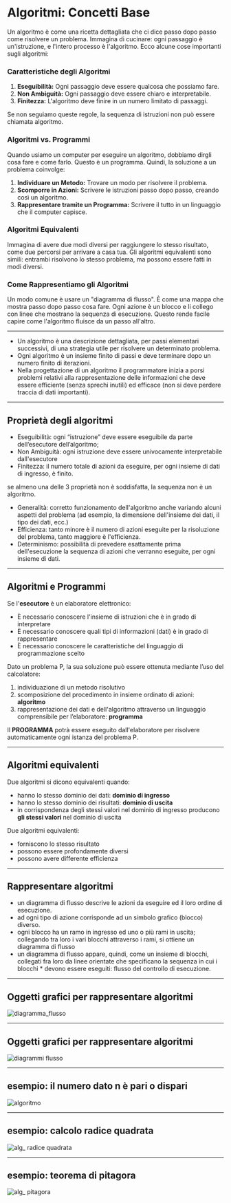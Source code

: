 # Algoritmi: Concetti Base

Un algoritmo è come una ricetta dettagliata che ci dice passo dopo passo come risolvere un problema. Immagina di cucinare: ogni passaggio è un'istruzione, e l'intero processo è l'algoritmo. Ecco alcune cose importanti sugli algoritmi:

### Caratteristiche degli Algoritmi

1. **Eseguibilità:** Ogni passaggio deve essere qualcosa che possiamo fare.
2. **Non Ambiguità:** Ogni passaggio deve essere chiaro e interpretabile.
3. **Finitezza:** L'algoritmo deve finire in un numero limitato di passaggi.

Se non seguiamo queste regole, la sequenza di istruzioni non può essere chiamata algoritmo.

### Algoritmi vs. Programmi

Quando usiamo un computer per eseguire un algoritmo, dobbiamo dirgli cosa fare e come farlo. Questo è un programma. Quindi, la soluzione a un problema coinvolge:

1. **Individuare un Metodo:** Trovare un modo per risolvere il problema.
2. **Scomporre in Azioni:** Scrivere le istruzioni passo dopo passo, creando così un algoritmo.
3. **Rappresentare tramite un Programma:** Scrivere il tutto in un linguaggio che il computer capisce.

### Algoritmi Equivalenti

Immagina di avere due modi diversi per raggiungere lo stesso risultato, come due percorsi per arrivare a casa tua. Gli algoritmi equivalenti sono simili: entrambi risolvono lo stesso problema, ma possono essere fatti in modi diversi.

### Come Rappresentiamo gli Algoritmi

Un modo comune è usare un "diagramma di flusso". È come una mappa che mostra passo dopo passo cosa fare. Ogni azione è un blocco e li collego con linee che mostrano la sequenza di esecuzione. Questo rende facile capire come l'algoritmo fluisce da un passo all'altro.

---

* Un algoritmo è una descrizione dettagliata, per passi elementari successivi, di una strategia utile per risolvere un determinato problema.
* Ogni algoritmo è un insieme finito di passi e deve terminare dopo un numero finito di iterazioni.
* Nella progettazione di un algoritmo il programmatore inizia a porsi problemi relativi alla rappresentazione delle informazioni che deve essere efficiente (senza sprechi inutili) ed efficace (non si deve perdere traccia di dati importanti).

---

## Proprietà degli algoritmi

* Eseguibilità: ogni “istruzione” deve essere eseguibile da parte dell’esecutore dell’algoritmo;
* Non Ambiguità: ogni istruzione deve essere univocamente interpretabile dall'esecutore
* Finitezza: il numero totale di azioni da eseguire, per ogni insieme di dati di ingresso, è finito.

se almeno una delle 3 proprietà non è soddisfatta, la sequenza non è un algoritmo.

* Generalità: corretto funzionamento dell'algoritmo anche variando alcuni aspetti del problema (ad esempio, la dimensione dell'insieme dei dati, il tipo dei dati, ecc.)
* Efficienza: tanto minore è il numero di azioni eseguite per la risoluzione del problema, tanto maggiore è l'efficienza.
* Determinismo: possibilità di prevedere esattamente prima dell'esecuzione la sequenza di azioni che verranno eseguite, per ogni insieme di dati.

---

## Algoritmi e Programmi

Se l'**esecutore** è un elaboratore elettronico:

* È necessario conoscere l'insieme di istruzioni che è in grado di interpretare
* È necessario conoscere quali tipi di informazioni (dati) è in grado di rappresentare
* È necessario conoscere le caratteristiche del linguaggio di programmazione scelto

Dato un problema P, la sua soluzione può essere ottenuta mediante l’uso del calcolatore:

1. individuazione di un metodo risolutivo
2. scomposizione del procedimento in insieme ordinato di azioni: **algoritmo**
3. rappresentazione dei dati e dell'algoritmo attraverso un linguaggio comprensibile per l’elaboratore: **programma**

Il **PROGRAMMA** potrà essere eseguito dall'elaboratore per risolvere automaticamente ogni istanza del problema P.

---

## Algoritmi equivalenti

Due algoritmi si dicono equivalenti quando:

* hanno lo stesso dominio dei dati: **dominio di ingresso**
* hanno lo stesso dominio dei risultati: **dominio di uscita**
* in corrispondenza degli stessi valori nel dominio di ingresso producono **gli stessi valori** nel dominio di uscita

Due algoritmi equivalenti:

* forniscono lo stesso risultato
* possono essere profondamente diversi
* possono avere differente efficienza

---

## Rappresentare algoritmi

* un diagramma di flusso descrive le azioni da eseguire ed il loro ordine di esecuzione.
* ad ogni tipo di azione corrisponde ad un simbolo grafico (blocco) diverso.
* ogni blocco ha un ramo in ingresso ed uno o più rami in uscita; collegando tra loro i vari blocchi attraverso i rami, si ottiene un diagramma di flusso
* un diagramma di flusso appare, quindi, come un insieme di blocchi, collegati fra loro da linee orientate che specificano la sequenza in cui i blocchi * devono essere eseguiti: flusso del controllo di esecuzione.

---

## Oggetti grafici per rappresentare algoritmi

![diagramma_flusso](https://raw.githubusercontent.com/maboglia/Fondamenti/master/img/diagramma_flusso.png)

---

## Oggetti grafici per rappresentare algoritmi

![diagrammi flusso](https://raw.githubusercontent.com/maboglia/Fondamenti/master/img/diagrammi_flusso1.jpg)

---

## esempio: il numero dato n è pari o dispari

![algoritmo](https://raw.githubusercontent.com/maboglia/Fondamenti/master/img/algoritmo.png)

---

## esempio: calcolo radice quadrata

![alg_ radice quadrata](https://raw.githubusercontent.com/maboglia/Fondamenti/master/img/Algoritmo_calcola_radice_quadrata.png)

---

## esempio: teorema di pitagora

![alg_ pitagora](https://raw.githubusercontent.com/maboglia/Fondamenti/master/img/algoritmi_teorema_di_pitagora.png)
